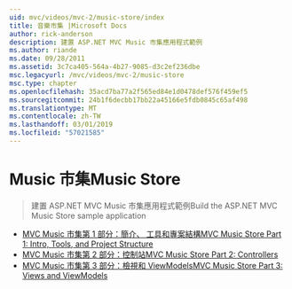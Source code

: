 ```yaml
---
uid: mvc/videos/mvc-2/music-store/index
title: 音樂市集 |Microsoft Docs
author: rick-anderson
description: 建置 ASP.NET MVC Music 市集應用程式範例
ms.author: riande
ms.date: 09/28/2011
ms.assetid: 3c7ca405-564a-4b27-9085-d3c2ef236dbe
msc.legacyurl: /mvc/videos/mvc-2/music-store
msc.type: chapter
ms.openlocfilehash: 35acd7ba77a2f565ed84e1d0478def576f459ef5
ms.sourcegitcommit: 24b1f6decbb17bb22a45166e5fdb0845c65af498
ms.translationtype: MT
ms.contentlocale: zh-TW
ms.lasthandoff: 03/01/2019
ms.locfileid: "57021585"
---
```

<a name="music-store"></a><span data-ttu-id="1eeff-103">Music 市集</span><span class="sxs-lookup"><span data-stu-id="1eeff-103">Music Store</span></span>
====================
> <span data-ttu-id="1eeff-104">建置 ASP.NET MVC Music 市集應用程式範例</span><span class="sxs-lookup"><span data-stu-id="1eeff-104">Build the ASP.NET MVC Music Store sample application</span></span>


- [<span data-ttu-id="1eeff-105">MVC Music 市集第 1 部分：簡介、 工具和專案結構</span><span class="sxs-lookup"><span data-stu-id="1eeff-105">MVC Music Store Part 1: Intro, Tools, and Project Structure</span></span>](mvc-music-store-part-1-intro-tools-and-project-structure.md)
- [<span data-ttu-id="1eeff-106">MVC Music 市集第 2 部分：控制站</span><span class="sxs-lookup"><span data-stu-id="1eeff-106">MVC Music Store Part 2: Controllers</span></span>](mvc-music-store-part-2-controllers.md)
- [<span data-ttu-id="1eeff-107">MVC Music 市集第 3 部分：檢視和 ViewModels</span><span class="sxs-lookup"><span data-stu-id="1eeff-107">MVC Music Store Part 3: Views and ViewModels</span></span>](mvc-music-store-part-3-views-and-viewmodels.md)

